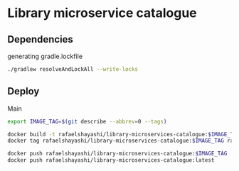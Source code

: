 # Library microservice catalogue

## Dependencies

generating gradle.lockfile
```bash
./gradlew resolveAndLockAll --write-locks
```

## Deploy

Main
```bash
export IMAGE_TAG=$(git describe --abbrev=0 --tags)

docker build -t rafaelshayashi/library-microservices-catalogue:$IMAGE_TAG -f cloud/docker/Dockerfile .
docker tag rafaelshayashi/library-microservices-catalogue:$IMAGE_TAG rafaelshayashi/library-microservices-catalogue:latest

docker push rafaelshayashi/library-microservices-catalogue:$IMAGE_TAG
docker push rafaelshayashi/library-microservices-catalogue:latest

```